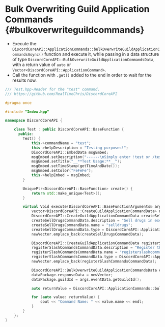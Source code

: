 Bulk Overwriting Guild Application Commands {#bulkoverwriteguildcommands}
============
- Execute the `DiscordCoreAPI::ApplicationCommands::bulkOverwriteGuildApplicationCommandsAsync()` function and execute it, while passing in a data structure of type `DiscordCoreAPI::BulkOverwriteGuildApplicationCommandsData`, with a return value of `auto` or `Vector<DiscordCoreAPI::ApplicationCommand>`.
- Call the function with `.get()` added to the end in order to wait for the results now.

```cpp
/// Test.hpp-Header for the "test" command.
/// https://github.com/RealTimeChris/DiscordCoreAPI

#pragma once

#include "Index.hpp"

namespace DiscordCoreAPI {

	class Test : public DiscordCoreAPI::BaseFunction {
	  public:
		Test() {
			this->commandName = "test";
			this->helpDescription = "Testing purposes!";
			DiscordCoreAPI::EmbedData msgEmbed;
			msgEmbed.setDescription("------\nSimply enter !test or /test!\n------");
			msgEmbed.setTitle("__**Test Usage:**__");
			msgEmbed.setTimeStamp(getTimeAndDate());
			msgEmbed.setColor("FeFeFe");
			this->helpEmbed = msgEmbed;
		}

		UniquePtr<DiscordCoreAPI::BaseFunction> create() {
			return std::make_unique<Test>();
		}

		virtual Void execute(DiscordCoreAPI::BaseFunctionArguments& args) {
			vector<DiscordCoreAPI::CreateGuildApplicationCommandData> newVector;
			DiscordCoreAPI::CreateGuildApplicationCommandData createSellDrugsCommandData;
			createSellDrugsCommandData.description = "Sell drugs in exchange for some currency!";
			createSellDrugsCommandData.name = "selldrugs";
			createSellDrugsCommandData.type = DiscordCoreAPI::ApplicationCommandType::Chat_Input;
			newVector.emplace_back(createSellDrugsCommandData);

			DiscordCoreAPI::CreateGuildApplicationCommandData registerSlashCommandsCommandData;
			registerSlashCommandsCommandData.description = "Register the programmatically designated slash commands.";
			registerSlashCommandsCommandData.name = "registerslashcommands";
			registerSlashCommandsCommandData.type = DiscordCoreAPI::ApplicationCommandType::Chat_Input;
			newVector.emplace_back(registerSlashCommandsCommandData);

			DiscordCoreAPI::BulkOverwriteGuildApplicationCommandsData dataPackage;
			dataPackage.responseData = newVector;
			dataPackage.guildId = args.eventData.getGuildId();

			auto returnValue = DiscordCoreAPI::ApplicationCommands::bulkOverwriteGuildApplicationCommandsAsync(dataPackage).get();

			for (auto value: returnValue) {
				cout << "Command Name: " << value.name << endl;
			}
		}
	};
}
```